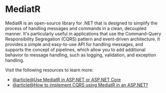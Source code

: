# MediatR

MediatR is an open-source library for .NET that is designed to simplify the process of handling messages and commands in a clean, decoupled manner. It's particularly useful in applications that use the Command-Query Responsibility Segregation (CQRS) pattern and event-driven architecture. It provides a simple and easy-to-use API for handling messages, and supports the concept of pipelines, which allow you to add additional behavior to message handling, such as logging, validation, and exception handling.

Visit the following resources to learn more:

- [@article@Use MediatR in ASP.NET or ASP.NET Core](https://medium.com/dotnet-hub/use-mediatr-in-asp-net-or-asp-net-core-cqrs-and-mediator-in-dotnet-how-to-use-mediatr-cqrs-aspnetcore-5076e2f2880c)
- [@article@How to implement CQRS using MediatR in an ASP.NET?](https://christian-schou.dk/blog/how-to-implement-cqrs-with-mediatr-in-asp-net/)
